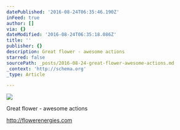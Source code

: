 ```yaml
---
datePublished: '2016-08-24T06:35:46.190Z'
inFeed: true
author: []
via: {}
dateModified: '2016-08-24T06:35:18.086Z'
title: ''
publisher: {}
description: Great flower - awesome actions
starred: false
sourcePath: _posts/2016-08-24-great-flower-awesome-actions.md
_context: 'http://schema.org'
_type: Article

---
```

![](https://the-grid-user-content.s3-us-west-2.amazonaws.com/1e637452-09a8-4f73-a0b0-b81e52120538.jpg)

Great flower - awesome actions

http://flowerenergies.com